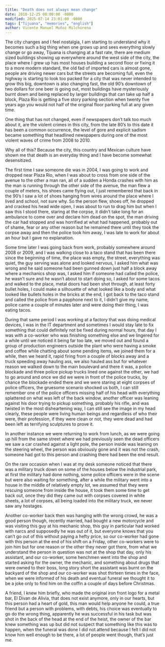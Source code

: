 ```yaml
---
title: "Death does not always mean change"
date: 2018-12-25 00:00:00 -0800
modified: 2025-07-14 23:01:00 -0800
tags: ["Tijuana", "memories", "english"]
author: Vicente Manuel Muñoz Milchorena
---
```


The city changes and I feel nostalgia, I am starting to understand why it becomes such a big thing when one grows up and sees everything slowly change or go away, Tijuana is changing at a fast rate, there are medium sized buildings showing up everywhere around the west side of the city, the place where I grew up has most houses building a second floor or fixing it to a more modern standard, the old fad of imported cars is almost gone, people are driving newer cars but the streets are becoming full, even the highway is starting to look too packed for a city that was never intended to grow this big, downtown is also changing fast, the old 90’s downtown of two dollars for one beer is going out, most buildings have mysteriously burnt down and being replaced by larger buildings that can take up half a block, Plaza Rio is getting a five story parking section when twenty five years ago you would not half of the original floor parking full at any given time.

One thing that has not changed, even if newspapers don’t talk too much about it, are the violent crimes in this city, from the late 80’s to this date it has been a common occurrence, the level of gore and explicit sadism became something that headlined newspapers during one of the most violent waves of crime from 2008 to 2010.

Why all of this? Because the city, this country and Mexican culture have shown me that death is an everyday thing and I have become somewhat desensitized.

The first time I saw someone die was in 2004, I was going to work and dropped near Plaza Rio, when I was about to cross from one side of the avenue to the other a man ran, all of a sudden a Honda crashes with him as the man is running through the other side of the avenue, the man flew a couple of meters, his shoes came flying out, I just remembered that back in the 90’s I saw a lot of shoes hanging from wires around the place where I lived and school, not sure why. So the person flew, shoes off, he dropped and cracked his head wide open, I was about to run to drag him but when I saw this I stood there, staring at the corpse, it didn’t take long for an ambulance to come over and declare him dead on the spot, the man driving the car had stopped and was horrified at what had happened, probably out of shame, fear or any other reason but he remained there until they took the corpse away and then the police took him away, I was late to work for about an hour but I gave no explanation.

Some time later I was going back from work, probably somewhere around 2008 or 2009, and I was walking close to a taco stand that has been there since the beginning of time, the place was empty, the street, everything was quiet, the guy serving was alone and looked nervous, I asked him what was wrong and he said someone had been gunned down just half a block away where a mechanics shop was, I asked him if someone had called the police, he wasn’t sure and he wasn’t about to start doing so, I asked for some tacos and walked to the place, metal doors had been shot through, at least forty bullet holes, I could make a silhouette of what looked like a body and what looked like bullets holes in the bricks at the end, I got back to the taco stand and called the police from a payphone next to it, I didn’t give my name, police came a couple of minutes later and were doing their thing, I was eating tacos.

During that same period I was working at a factory that was doing medical devices, I was in the IT department and sometimes I would stay late to fix something that could definitely not be fixed during normal hours, that day I was with a co-worker who was finishing something else and we lingered for a while until we noticed it being far too late, we moved out and found a group of production engineers outside the plant who were having a smoke and coffee while chatting about some pending items, we joined them for a while, then we heard it, rapid firing from a couple of blocks away and a truck speeding away hauling ass, we also hauled ass but for whatever reason we walked down to the main boulevard and there it was, a police blockade and three police pickup trucks lined one against the other, we had to go around and once we did we were in front of the police trucks, by chance the blockade ended there and we were staring at eight corpses of police officers, the gruesome scenario shocked us both, I can still remember one of the police officers missing half of his head with everything splattered on what was left of the back window, another officer was leaning against his door trying to pickup something, probably his rifle, and was twisted in the most disheartening way, I can still see the image in my head clearly, these people were living human beings and regardless of who their were, their profession, if they were clean or not, they were dead and had been left as terrifying sculptures to prove it.

In another instance we were returning to work from lunch, as we were going up hill from the same street where we had previously seen the dead officers we saw a car crashed against a light pole, the person inside was leaning on the steering wheel, the person was obviously gone and it was not the crash, someone had got to this person and crashing there had been the end result.

On the rare occasion when I was at my desk someone noticed that there was a military truck down on some of the houses below the industrial park, at first the military had done nothing, some police officers were in the scene but were also waiting for something, after a while the military went into a house in the middle of relatively empty lot, we assumed that they were rescuing someone from inside the house, it took them some time to get back out, once they did they came out with corpses covered in white sheets, a lot of corpses, all being loaded into the military truck, we never saw any hostages.

Another co-worker back then was hanging with the wrong crowd, he was a good person though, recently married, had bought a new motorcycle and was visiting this guy at his mechanic shop, this guy in particular had worked with narcs and supposedly he was out of it, but everyone knows that you can’t go out of this without paying a hefty price, so our co-worker had gone with this person at the end of his shift on a Friday, other co-workers were to join him but for one reason or the other they never got there, from what we understand the person in question was not at the shop that day, only his assistant, and our co-worker, some henchmen went into the shop and started asking for the owner, the mechanic, and something about drugs that were owned to their boss, long story short the assistant was burnt on the backyard of the shop and our co-worker was shot thirteen times in the face, when we were informed of his death and eventual funeral we thought it to be a joke only to find him on the coffin a couple of days before Christmas.

A friend, I knew him briefly, who made the original iron front logo for a metal bar, El Divan de Alivia, that does not exist anymore, only in our hearts, but this person had a heart of gold, this man would help anyone he could, a true friend but a person with problems, with debts, his choice was eventually to go do the wrong thing, apparently he was successful in his task but was shot in the back of the head at the end of the heist, the owner of the bar knew something was up but did not suspect that something like this was to happen, when the funeral was done I did not attend because I felt I did not know him well enough to be there, a lot of people went though, that’s just me.
